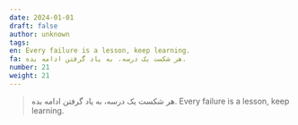 ```yaml
---
date: 2024-01-01
draft: false
author: unknown
tags: 
en: Every failure is a lesson, keep learning.
fa: هر شکست یک درسه، به یاد گرفتن ادامه بده.
number: 21
weight: 21
---
```

> هر شکست یک درسه، به یاد گرفتن ادامه بده.
> Every failure is a lesson, keep learning.

